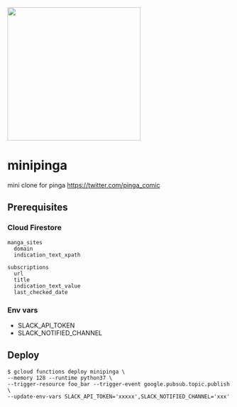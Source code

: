 <img src="https://user-images.githubusercontent.com/275147/59665389-c468f400-91ed-11e9-896f-5eccbc654192.png" width="300" height="300">

# minipinga
mini clone for pinga https://twitter.com/pinga_comic

## Prerequisites
### Cloud Firestore
```
manga_sites
  domain
  indication_text_xpath

subscriptions
  url
  title
  indication_text_value
  last_checked_date
```

### Env vars
* SLACK_API_TOKEN
* SLACK_NOTIFIED_CHANNEL

## Deploy
```
$ gcloud functions deploy minipinga \
--memory 128 --runtime python37 \
--trigger-resource foo_bar --trigger-event google.pubsub.topic.publish \
--update-env-vars SLACK_API_TOKEN='xxxxx',SLACK_NOTIFIED_CHANNEL='xxx'
```
